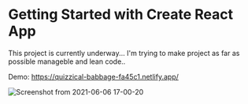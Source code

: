 # Getting Started with Create React App

This project is currently underway... I'm trying to make project as far as possible manageble and lean code..

Demo: https://quizzical-babbage-fa45c1.netlify.app/

![Screenshot from 2021-06-06 17-00-20](https://user-images.githubusercontent.com/75113766/120927244-dd278880-c6e8-11eb-9880-3227efe686c0.png)




